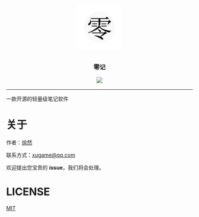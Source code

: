 <p align="center">
  <img alt="logo" src="./resources/icon.png" width="120" style="margin-bottom: 10px;">
</p>
<h3 align="center">零记</h3>

<p align="center">
  <img src="https://img.shields.io/badge/License-MIT-blue.svg?style=for-the-badge&color=#4fc08d" />
</p>

---

一款开源的轻量级笔记软件

# 关于

作者：[徐然](https://github.com/xiaoxustudio)

联系方式：[xugame@qq.com](emailto://xugame@qq.com)

欢迎提出您宝贵的 **issue**，我们将会处理。

# LICENSE

[MIT](./LICENSE)
